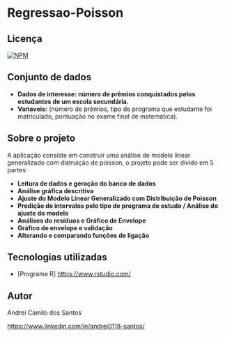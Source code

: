 # Regressao-Poisson

## Licença  
[![NPM](https://img.shields.io/npm/l/react)]( https://github.com/andrei0118/Deteccao-fraudes-cartao/blob/master/LICENSE)

## Conjunto de dados 

- **Dados de interesse: número de prêmios conquistados pelos estudantes de um escola secundária.**
- **Variaveis:** (número de prêmios, tipo de programa que estudante foi matriculado, pontuação no exame final de matemática).

## Sobre o projeto

A aplicação consiste em construir uma análise de modelo linear generalizado com distruição de poisson, o projeto pode ser divido em 5 partes:

- **Leitura de dados e geração do banco de dados**
- **Análise gráfica descritiva**
- **Ajuste do Modelo Linear Generalizado com Distribuição de Poisson**
- **Predição de intervalos pelo tipo de programa de estudo / Análise do ajuste do modelo**
- **Análises do resíduos e Gráfico de Envelope**
- **Gráfico de envelope e validação**
- **Alterando e comparando funções de ligação**

## Tecnologias utilizadas
- [Programa R] https://www.rstudio.com/

## Autor

Andrei Camilo dos Santos

https://www.linkedin.com/in/andrei0118-santos/
